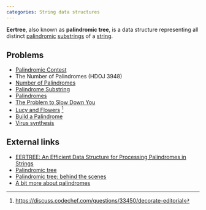 ```yaml
---
categories: String data structures
---
```


**Eertree**, also known as **palindromic tree**, is a data structure representing all distinct [palindromic](Palindrome) [substrings](Substring) of a [string](String).

## Problems
- [Palindromic Contest](http://acm.timus.ru/problemset.aspx?space=276)
- The Number of Palindromes (HDOJ 3948)
- [Number of Palindromes](http://www.spoj.com/problems/NUMOFPAL/)
- [Palindrome Substring](https://open.kattis.com/problems/palindromesubstring)
- [Palindromes](https://archive.algo.is/ioi/apio/2014/apio2014_problemset.pdf)
- [The Problem to Slow Down You](http://codeforces.com/gym/100548)
- [Lucy and Flowers](https://www.codechef.com/problems/DECORATE) [^1]
- [Build a Palindrome](https://www.hackerrank.com/contests/world-codesprint-5/challenges/challenging-palindromes)
- [Virus synthesis](http://codeforces.com/gym/100543)

## External links
- [EERTREE: An Efficient Data Structure for Processing Palindromes in Strings](http://arxiv.org/pdf/1506.04862v2.pdf)
- [Palindromic tree](http://adilet.org/blog/25-09-14/)
- [Palindromic tree: behind the scenes](http://codeforces.com/blog/entry/13959)
- [A bit more about palindromes](http://codeforces.com/blog/entry/19193)


[^1]: <https://discuss.codechef.com/questions/33450/decorate-editorial>
